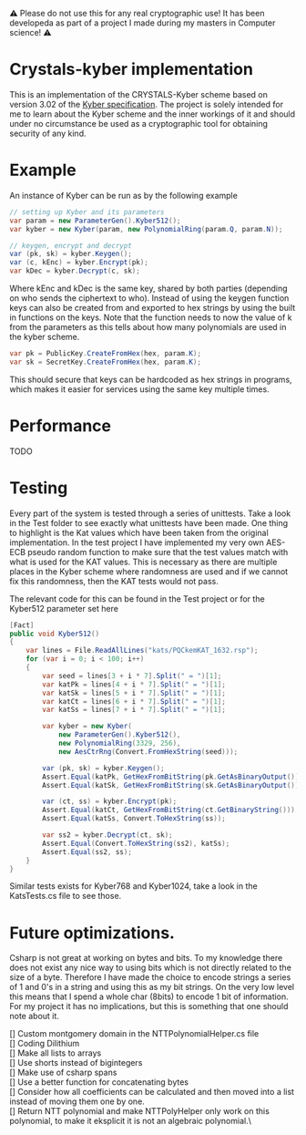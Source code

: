:warning: Please do not use this for any real cryptographic use! It has been developeda as part of a project
I made during my masters in Computer science! :warning:

# Crystals-kyber implementation

This is an implementation of the CRYSTALS-Kyber scheme based on version 3.02 of the 
[Kyber specification](https://pq-crystals.org/kyber/data/kyber-specification-round3-20210804.pdf).
The project is solely intended for me to learn about the Kyber scheme and the inner workings of 
it and should under no circumstance be used as a cryptographic tool for obtaining security of any kind.

# Example

An instance of Kyber can be run as by the following example

~~~csharp
// setting up Kyber and its parameters
var param = new ParameterGen().Kyber512();
var kyber = new Kyber(param, new PolynomialRing(param.Q, param.N));

// keygen, encrypt and decrypt
var (pk, sk) = kyber.Keygen();
var (c, kEnc) = kyber.Encrypt(pk);
var kDec = kyber.Decrypt(c, sk);
~~~

Where kEnc and kDec is the same key, shared by both parties (depending on who sends the ciphertext to who).
Instead of using the keygen function keys can also be created from and exported to hex strings by using the built in functions on the keys.
Note that the function needs to now the value of k from the parameters as this tells about how many polynomials are used in the kyber scheme.

~~~csharp
var pk = PublicKey.CreateFromHex(hex, param.K);
var sk = SecretKey.CreateFromHex(hex, param.K);
~~~

This should secure that keys can be hardcoded as hex strings in programs, which makes it easier for services using the same key multiple times.

# Performance

TODO

# Testing

Every part of the system is tested through a series of unittests. Take a look in the Test folder to see exactly what unittests have been made.
One thing to highlight is the Kat values which have been taken from the original implementation.
In the test project I have implemented my very own AES-ECB pseudo random function to make sure that the test values match with what is used for
the KAT values. This is necessary as there are multiple places in the Kyber scheme where randomness are used and if we cannot fix this randomness,
then the KAT tests would not pass.

The relevant code for this can be found in the Test project or for the Kyber512 parameter set here

~~~csharp
[Fact]
public void Kyber512()
{
    var lines = File.ReadAllLines("kats/PQCkemKAT_1632.rsp");
    for (var i = 0; i < 100; i++)
    {
        var seed = lines[3 + i * 7].Split(" = ")[1];
        var katPk = lines[4 + i * 7].Split(" = ")[1];
        var katSk = lines[5 + i * 7].Split(" = ")[1];
        var katCt = lines[6 + i * 7].Split(" = ")[1];
        var katSs = lines[7 + i * 7].Split(" = ")[1];

        var kyber = new Kyber(
            new ParameterGen().Kyber512(),
            new PolynomialRing(3329, 256),
            new AesCtrRng(Convert.FromHexString(seed)));

        var (pk, sk) = kyber.Keygen();
        Assert.Equal(katPk, GetHexFromBitString(pk.GetAsBinaryOutput()));
        Assert.Equal(katSk, GetHexFromBitString(sk.GetAsBinaryOutput()));

        var (ct, ss) = kyber.Encrypt(pk);
        Assert.Equal(katCt, GetHexFromBitString(ct.GetBinaryString()));
        Assert.Equal(katSs, Convert.ToHexString(ss));

        var ss2 = kyber.Decrypt(ct, sk);
        Assert.Equal(Convert.ToHexString(ss2), katSs);
        Assert.Equal(ss2, ss);
    }
}
~~~

Similar tests exists for Kyber768 and Kyber1024, take a look in the KatsTests.cs file to see those.

# Future optimizations. 

Csharp is not great at working on bytes and bits. To my knowledge there does not exist any nice way to using
bits which is not directly related to the size of a byte. Therefore I have made the choice to encode strings
a series of 1 and 0's in a string and using this as my bit strings.
On the very low level this means that I spend a whole char (8bits) to encode 1 bit of information.
For my project it has no implications, but this is something that one should note about it.

[]  Custom montgomery domain in the NTTPolynomialHelper.cs file\
[]  Coding Dilithium\
[]  Make all lists to arrays\
[]  Use shorts instead of bigintegers\
[]  Make use of csharp spans\
[]  Use a better function for concatenating bytes\
[]  Consider how all coefficients can be calculated and then moved into a list instead of moving them one by one.\
[]  Return NTT polynomial and make NTTPolyHelper only work on this polynomial, to make it eksplicit it is not an algebraic polynomial.\
